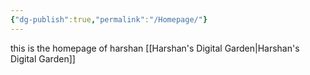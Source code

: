 ```yaml
---
{"dg-publish":true,"permalink":"/Homepage/"}
---
```


this is the homepage of harshan
[[Harshan's Digital Garden\|Harshan's Digital Garden]]
